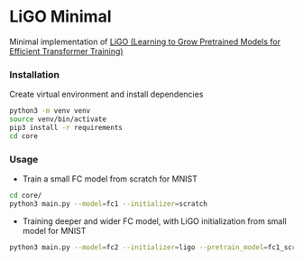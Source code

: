 # LiGO Minimal
Minimal implementation of [LiGO (Learning to Grow Pretrained Models for Efficient Transformer Training)](https://arxiv.org/abs/2303.00980)

### Installation
Create virtual environment and install dependencies
```bash
python3 -m venv venv
source venv/bin/activate
pip3 install -r requirements
cd core
```

### Usage

- Train a small FC model from scratch for MNIST
```bash
cd core/
python3 main.py --model=fc1 --initializer=scratch
```

- Training deeper and wider FC model, with LiGO initialization from small model for MNIST
```bash
python3 main.py --model=fc2 --initializer=ligo --pretrain_model=fc1_scratch
```
